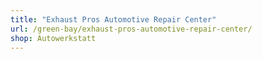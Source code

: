 ```yaml
---
title: "Exhaust Pros Automotive Repair Center"
url: /green-bay/exhaust-pros-automotive-repair-center/
shop: Autowerkstatt
---
```

